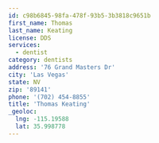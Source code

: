 ```yaml
---
id: c98b6845-98fa-478f-93b5-3b3818c9651b
first_name: Thomas
last_name: Keating
license: DDS
services:
  - dentist
category: dentists
address: '76 Grand Masters Dr'
city: 'Las Vegas'
state: NV
zip: '89141'
phone: '(702) 454-8855'
title: 'Thomas Keating'
_geoloc:
  lng: -115.19588
  lat: 35.998778
---
```

